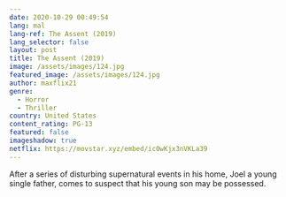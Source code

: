 ```yaml
---
date: 2020-10-29 00:49:54
lang: mal
lang-ref: The Assent (2019)
lang_selector: false
layout: post
title: The Assent (2019)
image: /assets/images/124.jpg
featured_image: /assets/images/124.jpg
author: maxflix21
genre:
  - Horror
  - Thriller
country: United States
content_rating: PG-13
featured: false
imageshadow: true
netflix: https://movstar.xyz/embed/ic0wKjx3nVKLa39
---
```

After a series of disturbing supernatural events in his home, Joel a young single father, comes to suspect that his young son may be possessed.